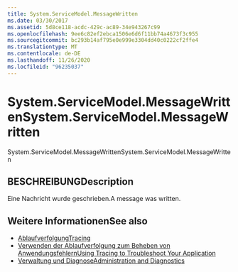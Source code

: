 ```yaml
---
title: System.ServiceModel.MessageWritten
ms.date: 03/30/2017
ms.assetid: 5d8ce118-acdc-429c-ac89-34e943267c99
ms.openlocfilehash: 9ee6c82ef2ebca1506e6d6f11bb74a4673f3c955
ms.sourcegitcommit: bc293b14af795e0e999e3304dd40c0222cf2ffe4
ms.translationtype: MT
ms.contentlocale: de-DE
ms.lasthandoff: 11/26/2020
ms.locfileid: "96235037"
---
```

# <a name="systemservicemodelmessagewritten"></a><span data-ttu-id="eb8e6-102">System.ServiceModel.MessageWritten</span><span class="sxs-lookup"><span data-stu-id="eb8e6-102">System.ServiceModel.MessageWritten</span></span>

<span data-ttu-id="eb8e6-103">System.ServiceModel.MessageWritten</span><span class="sxs-lookup"><span data-stu-id="eb8e6-103">System.ServiceModel.MessageWritten</span></span>  
  
## <a name="description"></a><span data-ttu-id="eb8e6-104">BESCHREIBUNG</span><span class="sxs-lookup"><span data-stu-id="eb8e6-104">Description</span></span>  

 <span data-ttu-id="eb8e6-105">Eine Nachricht wurde geschrieben.</span><span class="sxs-lookup"><span data-stu-id="eb8e6-105">A message was written.</span></span>  
  
## <a name="see-also"></a><span data-ttu-id="eb8e6-106">Weitere Informationen</span><span class="sxs-lookup"><span data-stu-id="eb8e6-106">See also</span></span>

- [<span data-ttu-id="eb8e6-107">Ablaufverfolgung</span><span class="sxs-lookup"><span data-stu-id="eb8e6-107">Tracing</span></span>](index.md)
- [<span data-ttu-id="eb8e6-108">Verwenden der Ablaufverfolgung zum Beheben von Anwendungsfehlern</span><span class="sxs-lookup"><span data-stu-id="eb8e6-108">Using Tracing to Troubleshoot Your Application</span></span>](using-tracing-to-troubleshoot-your-application.md)
- [<span data-ttu-id="eb8e6-109">Verwaltung und Diagnose</span><span class="sxs-lookup"><span data-stu-id="eb8e6-109">Administration and Diagnostics</span></span>](../index.md)

